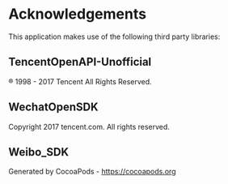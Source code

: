 # Acknowledgements
This application makes use of the following third party libraries:

## TencentOpenAPI-Unofficial

® 1998 - 2017 Tencent All Rights Reserved.


## WechatOpenSDK

Copyright 2017 tencent.com. All rights reserved.


## Weibo_SDK


Generated by CocoaPods - https://cocoapods.org
